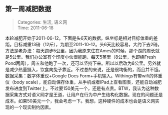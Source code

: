 第一周减肥数据
---
    
> Categories: 生活, 语义网  
> Time: 2011-06-18
    
本轮减肥开始于2011-06-12。下面是头6天的数据。纵坐标是相对目标体重的差距。目标减重13磅（12斤），为期至2011-10-12。头6天比较容易，大约下去2磅。方法是老办法：每天跑步5公里，因为我原来住在Ames的时候，那个湖的周长就是5公里。我们办公室有个印度小伙很能跑，每天5英里（8公里，也即绕Fresh Pond两周），周五和他跑了一次，还可以坚持下来。所以以后改为8公里。另外就是减少热量摄入，饮食向兔子靠近。不过总的来说，还是很均衡的，而且并不饿。数据采集：数字体重仪+Google Docs Form+手机输入。Withings有带wifi的体重仪（body scale），能自动保存体重，从手机或者IPad上查看图表，还能自动减肥发布进度到Twitter上。不过要150美元一个，还是有点贵。BTW，我认为这种数据采集方式对语义网才是王道，让用户在行为中产生结构化数据。现在的问题还是成本。如果50美元一个，我会考虑一下。我想，这种硬件的成本也会是语义网实现的一个现实制约因素。     
    